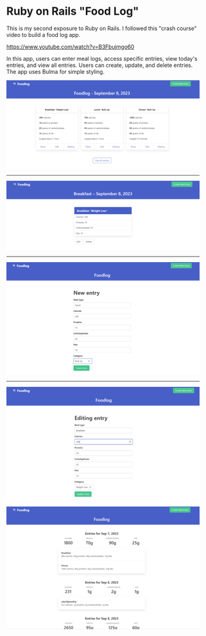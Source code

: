 # Ruby on Rails "Food Log"

This is my second exposure to Ruby on Rails. I followed this "crash course" video to build a food log app.

<a href="https://www.youtube.com/watch?v=B3Fbujmgo60" target="_blank">https://www.youtube.com/watch?v=B3Fbujmgo60</a>

In this app, users can enter meal logs, access specific entries, view today's entries, and view all entries. Users can create, update, and delete entries. The app uses Bulma for simple styling.

<p align="center">
  <img src="readme1.png">
</p>
<hr>
<p align="center">
  <img src="readme2.png">
</p>
<hr>
<p align="center">
  <img src="readme3.png">
</p>
<hr>
<p align="center">
  <img src="readme4.png">
</p>
<p align="center">
  <img src="readme5.png">
</p>
